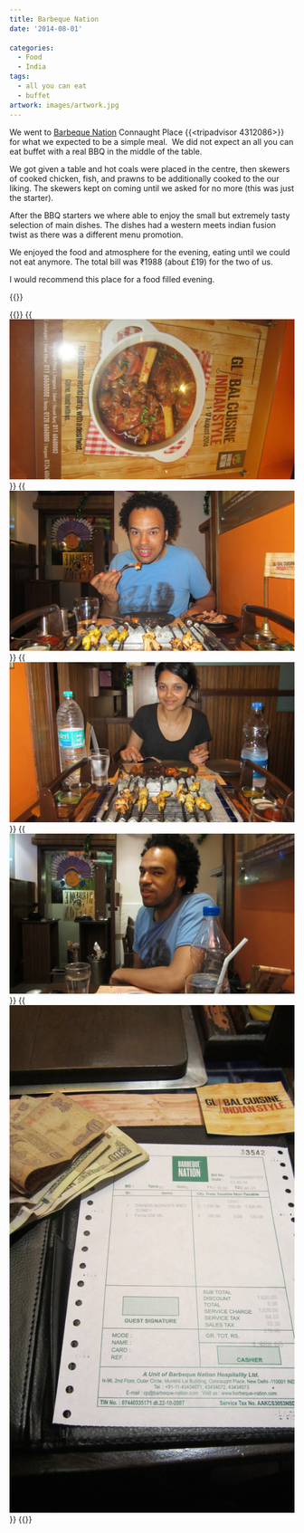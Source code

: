 ```yaml
---
title: Barbeque Nation
date: '2014-08-01'

categories:
  - Food
  - India
tags:
  - all you can eat
  - buffet
artwork: images/artwork.jpg
---
```


We went to [Barbeque Nation](https://www.tripadvisor.co.uk/Restaurant_Review-g304551-d4312086-Reviews-Barbeque_Nation-New_Delhi_National_Capital_Territory_of_Delhi.html "Barbeque Nation on TripAdvisor") Connaught Place {{<tripadvisor 4312086>}} for what we expected to be a simple meal.  We did not expect an all you can eat buffet with a real BBQ in the middle of the table.

We got given a table and hot coals were placed in the centre, then skewers of cooked chicken, fish, and prawns to be additionally cooked to the our liking. The skewers kept on coming until we asked for no more (this was just the starter).

After the BBQ starters we where able to enjoy the small but extremely tasty selection of main dishes. The dishes had a western meets indian fusion twist as there was a different menu promotion.

We enjoyed the food and atmosphere for the evening, eating until we could not eat anymore. The total bill was ₹1988 (about £19) for the two of us.

I would recommend this place for a food filled evening.

{{<place ChIJN_4TtA_7DDkRq9UI8t12ITg>}}

{{<gallery>}}
  {{<img src="images/IMG_4093-e1406968292699.jpg" oriantation="portrait">}}
  {{<img src="images/IMG_4092.jpg">}}
  {{<img src="images/IMG_4091.jpg">}}
  {{<img src="images/IMG_4096.jpg">}}
  {{<img src="images/IMG_4097.jpg" oriantation="portrait">}}
{{</gallery>}}
